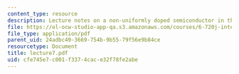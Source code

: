 ```yaml
---
content_type: resource
description: Lecture notes on a non-uniformly doped semiconductor in thermal equilibrium.
file: https://ol-ocw-studio-app-qa.s3.amazonaws.com/courses/6-720j-integrated-microelectronic-devices-spring-2007/cfe745e7c001f3374cace32f78fe2abe_lecture7.pdf
file_type: application/pdf
parent_uid: 24adbc49-3669-754b-9b55-79f56e9b84ce
resourcetype: Document
title: lecture7.pdf
uid: cfe745e7-c001-f337-4cac-e32f78fe2abe
---
```


